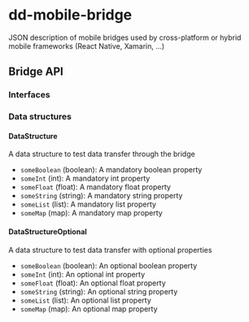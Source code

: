 # dd-mobile-bridge

JSON description of mobile bridges used by cross-platform or hybrid mobile frameworks (React Native, Xamarin, …)

## Bridge API

### Interfaces

### Data structures

#### DataStructure

A data structure to test data transfer through the bridge

- `someBoolean` (boolean): A mandatory boolean property
- `someInt` (int): A mandatory int property
- `someFloat` (float): A mandatory float property
- `someString` (string): A mandatory string property
- `someList` (list): A mandatory list property
- `someMap` (map): A mandatory map property

#### DataStructureOptional

A data structure to test data transfer with optional properties

- `someBoolean` (boolean): An optional boolean property
- `someInt` (int): An optional int property
- `someFloat` (float): An optional float property
- `someString` (string): An optional string property
- `someList` (list): An optional list property
- `someMap` (map): An optional map property

